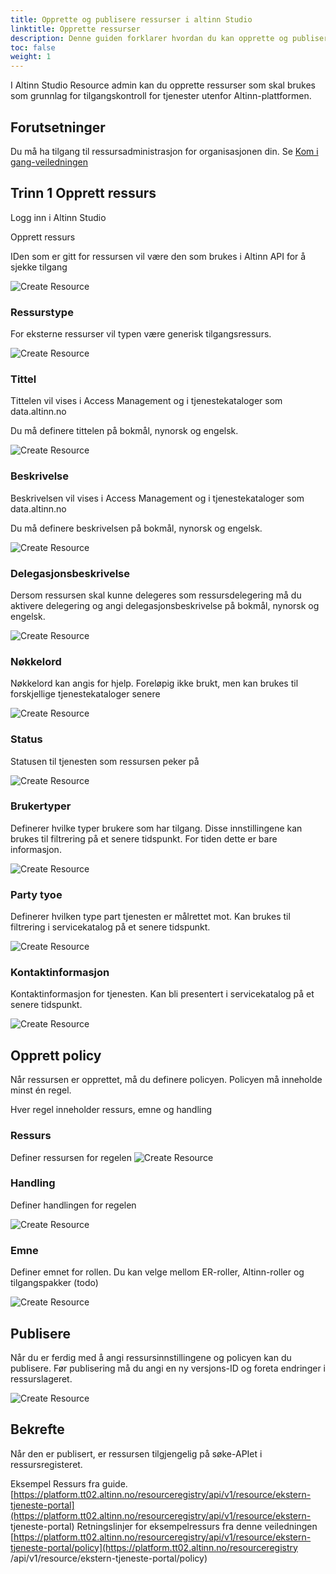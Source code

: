 ```yaml
---
title: Opprette og publisere ressurser i altinn Studio
linktitle: Opprette ressurser
description: Denne guiden forklarer hvordan du kan opprette og publisere ressurser i fra Ressursadministrasjon i Altinn Studio
toc: false
weight: 1
---
```


I Altinn Studio Resource admin kan du opprette ressurser som skal brukes som grunnlag for tilgangskontroll for tjenester utenfor Altinn-plattformen.

## Forutsetninger

Du må ha tilgang til ressursadministrasjon for organisasjonen din. Se [Kom i gang-veiledningen](../../..//getting-started/resource-admin-studio/)

## Trinn 1 Opprett ressurs

Logg inn i Altinn Studio

Opprett ressurs

IDen som er gitt for ressursen vil være den som brukes i Altinn API for å sjekke tilgang

![Create Resource](create_resource_1.png)

### Ressurstype

For eksterne ressurser vil typen være generisk tilgangsressurs.

![Create Resource](create_resource_15.png)

### Tittel

Tittelen vil vises i Access Management og i tjenestekataloger som data.altinn.no

Du må definere tittelen på bokmål, nynorsk og engelsk.

![Create Resource](create_resource_3.png)

### Beskrivelse

Beskrivelsen vil vises i Access Management og i tjenestekataloger som data.altinn.no

Du må definere beskrivelsen på bokmål, nynorsk og engelsk.

![Create Resource](create_resource_4.png)

### Delegasjonsbeskrivelse

Dersom ressursen skal kunne delegeres som ressursdelegering må du aktivere delegering og angi delegasjonsbeskrivelse på bokmål, nynorsk og engelsk.

![Create Resource](create_resource_5.png)

### Nøkkelord

Nøkkelord kan angis for hjelp. Foreløpig ikke brukt, men kan brukes til forskjellige tjenestekataloger senere

![Create Resource](create_resource_6.png)

### Status

Statusen til tjenesten som ressursen peker på

![Create Resource](create_resource_7.png)

### Brukertyper

Definerer hvilke typer brukere som har tilgang. Disse innstillingene kan brukes til filtrering på et senere tidspunkt. For tiden
dette er bare informasjon.

![Create Resource](create_resource_8.png)

### Party tyoe

Definerer hvilken type part tjenesten er målrettet mot. Kan brukes til filtrering i servicekatalog på et senere tidspunkt.

![Create Resource](create_resource_9.png)

### Kontaktinformasjon

Kontaktinformasjon for tjenesten. Kan bli presentert i servicekatalog på et senere tidspunkt.

![Create Resource](create_resource_10.png)

## Opprett policy

Når ressursen er opprettet, må du definere policyen.
Policyen må inneholde minst én regel.

Hver regel inneholder ressurs, emne og handling

### Ressurs

Definer ressursen for regelen
![Create Resource](create_resource_11.png)

### Handling

Definer handlingen for regelen

![Create Resource](create_resource_12.png)

### Emne

Definer emnet for rollen. Du kan velge mellom ER-roller, Altinn-roller og tilgangspakker (todo)

![Create Resource](create_resource_13.png)

## Publisere

Når du er ferdig med å angi ressursinnstillingene og policyen kan du publisere.
Før publisering må du angi en ny versjons-ID og foreta endringer i ressurslageret.

![Create Resource](create_resource_14.png)

## Bekrefte

Når den er publisert, er ressursen tilgjengelig på søke-APIet i ressursregisteret.

Eksempel Ressurs fra guide. [https://platform.tt02.altinn.no/resourceregistry/api/v1/resource/ekstern-tjeneste-portal](https://platform.tt02.altinn.no/resourceregistry/api/v1/resource/ekstern- tjeneste-portal)
Retningslinjer for eksempelressurs fra denne veiledningen [https://platform.tt02.altinn.no/resourceregistry/api/v1/resource/ekstern-tjeneste-portal/policy](https://platform.tt02.altinn.no/resourceregistry /api/v1/resource/ekstern-tjeneste-portal/policy)
